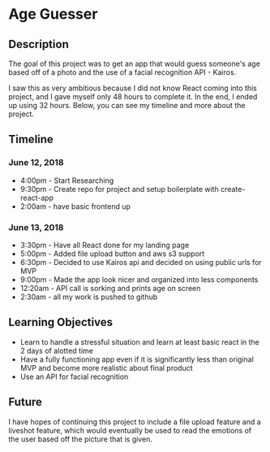# Age Guesser

## Description

The goal of this project was to get an app that would guess someone's age based off of a photo and the use of a facial recognition API - Kairos. 

I saw this as very ambitious because I did not know React coming into this project, and I gave myself only 48 hours to complete it. In the end, I ended up using 32 hours. Below, you can see my timeline and more about the project.

## Timeline

### June 12, 2018

* 4:00pm - Start Researching
* 9:30pm - Create repo for project and setup boilerplate with create-react-app
* 2:00am - have basic frontend up

### June 13, 2018

* 3:30pm - Have all React done for my landing page
* 5:00pm - Added file upload button and aws s3 support
* 6:30pm - Decided to use Kairos api and decided on using public urls for MVP
* 9:00pm - Made the app look nicer and organized into less components
* 12:20am - API call is sorking and prints age on screen
* 2:30am - all my work is pushed to github

## Learning Objectives

* Learn to handle a stressful situation and learn at least basic react in the 2 days of alotted time
* Have a fully functioning app even if it is significantly less than original MVP and become more realistic about final product
* Use an API for facial recognition

## Future

I have hopes of continuing this project to include a file upload feature and a liveshot feature, which would eventually be used to read the emotions of the user based off the picture that is given.
